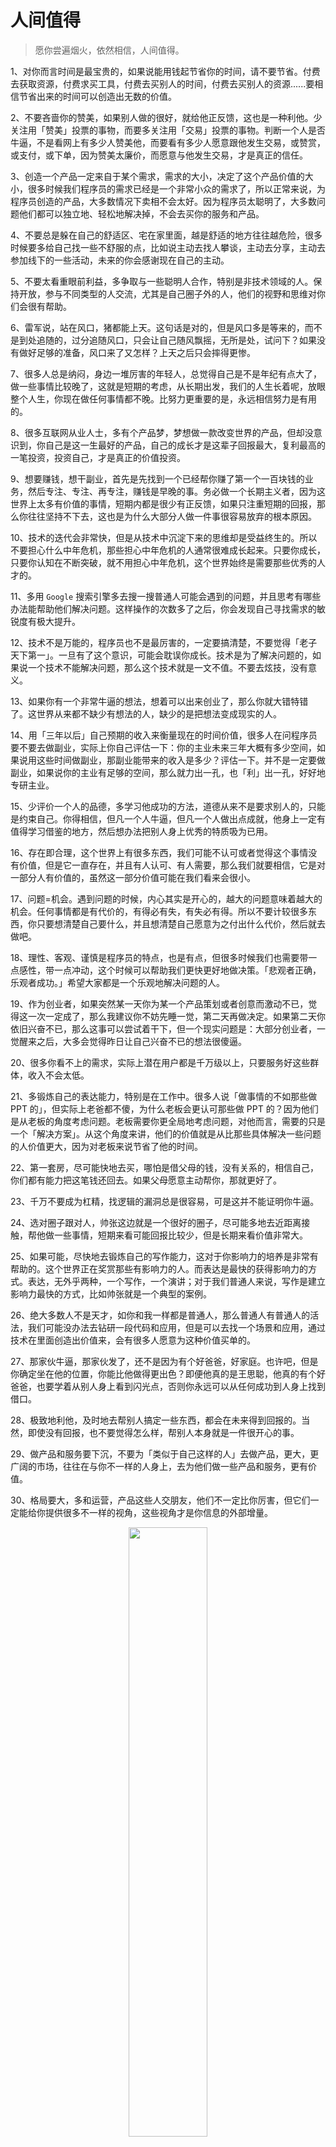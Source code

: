 # 人间值得

> 愿你尝遍烟火，依然相信，人间值得。

1、对你而言时间是最宝贵的，如果说能用钱起节省你的时间，请不要节省。付费去获取资源，付费求买工具，付费去买别人的时间，付费去买别人的资源......要相信节省出来的时间可以创造出无数的价值。

2、不要吝啬你的赞美，如果别人做的很好，就给他正反馈，这也是一种利他。少关注用「赞美」投票的事物，而要多关注用「交易」投票的事物。判断一个人是否牛逼，不是看网上有多少人赞美他，而要看有多少人愿意跟他发生交易，或赞赏，或支付，或下单，因为赞美太廉价，而愿意与他发生交易，才是真正的信任。

3、创造一个产品一定来自于某个需求，需求的大小，决定了这个产品价值的大小，很多时候我们程序员的需求已经是一个非常小众的需求了，所以正常来说，为程序员创造的产品，大多数情况下卖相不会太好。因为程序员太聪明了，大多数问题他们都可以独立地、轻松地解决掉，不会去买你的服务和产品。

4、不要总是躲在自己的舒适区、宅在家里面，越是舒适的地方往往越危险，很多时候要多给自己找一些不舒服的点，比如说主动去找人攀谈，主动去分享，主动去参加线下的一些活动，未来的你会感谢现在自己的主动。

5、不要太看重眼前利益，多争取与一些聪明人合作，特别是非技术领域的人。保持开放，参与不同类型的人交流，尤其是自己圈子外的人，他们的视野和思维对你们会很有帮助。

6、雷军说，站在风口，猪都能上天。这句话是对的，但是风口多是等来的，而不是到处追随的，过分追随风口，只会让自己随风飘摇，无所是处，试问下？如果没有做好足够的准备，风口来了又怎样？上天之后只会摔得更惨。

7、很多人总是纳闷，身边一堆厉害的年轻人，总觉得自己是不是年纪有点大了，做一些事情比较晚了，这就是短期的考虑，从长期出发，我们的人生长着呢，放眼整个人生，你现在做任何事情都不晚。比努力更重要的是，永远相信努力是有用的。

8、很多互联网从业人士，多有个产品梦，梦想做一款改变世界的产品，但却没意识到，你自己是这一生最好的产品，自己的成长才是这辈子回报最大，复利最高的一笔投资，投资自己，才是真正的价值投资。

9、想要赚钱，想干副业，首先是先找到一个已经帮你赚了第一个一百块钱的业务，然后专注、专注、再专注，赚钱是早晚的事。务必做一个长期主义者，因为这世界上太多有价值的事情，短期内都是很少有正反馈，如果只注重短期的回报，那么你往往坚持不下去，这也是为什么大部分人做一件事很容易放弃的根本原因。

10、技术的迭代会非常快，但是从技术中沉淀下来的思维却是受益终生的。所以不要担心什么中年危机，那些担心中年危机的人通常很难成长起来。只要你成长，只要你认知在不断突破，就不用担心中年危机，这个世界始终是需要那些优秀的人才的。

11、多用 `Google`  搜索引擎多去搜一搜普通人可能会遇到的问题，并且思考有哪些办法能帮助他们解决问题。这样操作的次数多了之后，你会发现自己寻找需求的敏锐度有极大提升。

12、技术不是万能的，程序员也不是最厉害的，一定要搞清楚，不要觉得「老子天下第一」。一旦有了这个意识，可能会耽误你成长。技术是为了解决问题的，如果说一个技术不能解决问题，那么这个技术就是一文不值。不要去炫技，没有意义。

13、如果你有一个非常牛逼的想法，想着可以出来创业了，那么你就大错特错了。这世界从来都不缺少有想法的人，缺少的是把想法变成现实的人。

14、用「三年以后」自己预期的收入来衡量现在的时间价值，很多人在问程序员要不要去做副业，实际上你自己评估一下：你的主业未来三年大概有多少空间，如果说用这些时间做副业，那副业能带来的收入是多少？评估一下。并不是一定要做副业，如果说你的主业有足够的空间，那么就力出一孔，也「利」出一孔，好好地专研主业。

15、少评价一个人的品德，多学习他成功的方法，道德从来不是要求别人的，只能是约束自己。你得相信，但凡一个人牛逼，但凡一个人做出点成就，他身上一定有值得学习借鉴的地方，然后想办法把别人身上优秀的特质吸为已用。

16、存在即合理，这个世界上有很多东西，我们可能不认可或者觉得这个事情没有价值，但是它一直存在，并且有人认可、有人需要，那么我们就要相信，它是对一部分人有价值的，虽然这一部分价值可能在我们看来会很小。

17、问题=机会。遇到问题的时候，内心其实是开心的，越大的问题意味着越大的机会。任何事情都是有代价的，有得必有失，有失必有得。所以不要计较很多东西，你只要想清楚自己要什么，并且想清楚自己愿意为之付出什么代价，然后就去做吧。

18、理性、客观、谨慎是程序员的特点，也是有点，但很多时候我们也需要带一点感性，带一点冲动，这个时候可以帮助我们更快更好地做决策。「悲观者正确，乐观者成功。」希望大家都是一个乐观地解决问题的人。

19、作为创业者，如果突然某一天你为某一个产品策划或者创意而激动不已，觉得这一次一定成了，那么我建议你不妨先睡一觉，第二天再做决定。如果第二天你依旧兴奋不已，那么这事可以尝试着干下，但一个现实问题是：大部分创业者，一觉醒来之后，大多会觉得昨日让自己兴奋不已的想法很傻逼。

20、很多你看不上的需求，实际上潜在用户都是千万级以上，只要服务好这些群体，收入不会太低。

21、多锻炼自己的表达能力，特别是在工作中。很多人说「做事情的不如那些做 PPT 的」，但实际上老爸都不傻，为什么老板会更认可那些做 PPT 的？因为他们是从老板的角度考虑问题。老板需要你更全局地考虑问题，对他而言，需要的只是一个「解决方案」。从这个角度来讲，他们的价值就是从比那些具体解决一些问题的人价值更大，因为对老板来说节省了他的时间。

22、第一套房，尽可能快地去买，哪怕是借父母的钱，没有关系的，相信自己，你们都有能力把这笔钱还回去。如果父母愿意主动帮你，那就更好了。

23、千万不要成为杠精，找逻辑的漏洞总是很容易，可是这并不能证明你牛逼。

24、选对圈子跟对人，帅张这边就是一个很好的圈子，尽可能多地去近距离接触，帮他做一些事情，短期来看可能回报比较少，但是长期来看价值非常大。

25、如果可能，尽快地去锻炼自己的写作能力，这对于你影响力的培养是非常有帮助的。这个世界正在奖赏那些有影响力的人。而表达是最快的获得影响力的方式。表达，无外乎两种，一个写作，一个演讲；对于我们普通人来说，写作是建立影响力最快的方式，比如帅张就是一个典型的案例。

26、绝大多数人不是天才，如你和我一样都是普通人，那么普通人有普通人的活法，我们可能没办法去钻研一段代码和应用，但是可以去找一个场景和应用，通过技术在里面创造出价值来，会有很多人愿意为这种价值买单的。

27、那家伙牛逼，那家伙发了，还不是因为有个好爸爸，好家庭。也许吧，但是你确定坐在他的位置，你能比他做得更出色？即便他真的是王思聪，他真的有个好爸爸，也要学着从别人身上看到闪光点，否则你永远可以从任何成功到人身上找到借口。

28、极致地利他，及时地去帮别人搞定一些东西，都会在未来得到回报的。当然，即使没有回报，也不要觉得怎么样，帮别人本身就是一件很开心的事。

29、做产品和服务要下沉，不要为「类似于自己这样的人」去做产品，更大，更广阔的市场，往往在与你不一样的人身上，去为他们做一些产品和服务，更有价值。

30、格局要大，多和运营，产品这些人交朋友，他们不一定比你厉害，但它们一定能给你提供很多不一样的视角，这些视角才是你信息的外部增量。



<center> <img src="https://cdn.jsdelivr.net/gh/rongweihe/ImageHost01/zgnb.png" width="50%"/></center>

from 「帅张和他的朋友们」

